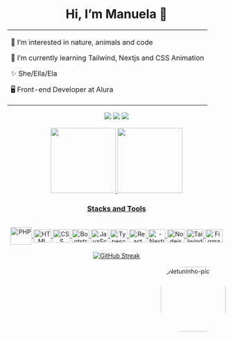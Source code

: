 <h1 align='center'>Hi, I’m Manuela 🥰</h1>

<table align="center">
  <tr>
    <td>
      <p>👀 I’m interested in nature, animals and code</p>
      <p>🌱 I’m currently learning Tailwind, Nextjs and CSS Animation</p>
      <p>✨ She/Ella/Ela</p>
      <p>🖥️ Front-end Developer at Alura</p>
    </td>
  </tr>
</table>

  <div align='center'>
    <a href = "mailto:manuelass.dev@gmail.com"><img src="https://img.shields.io/badge/-Gmail-%23333?style=for-the-badge&logo=gmail&logoColor=white" target="_blank"></a>
    <a href="https://www.instagram.com/netuninho" target="_blank"><img src="https://img.shields.io/badge/-Instagram-%23E4405F?style=for-the-badge&logo=instagram&logoColor=white" target="_blank"></a> 
    <a href="https://www.linkedin.com/in/manuela-silva-588ab71a4/" target="_blank"><img src="https://img.shields.io/badge/-LinkedIn-%230077B5?style=for-the-badge&logo=linkedin&logoColor=white" target="_blank"></a> 
  </div> <br/>

<div align="center">
  <a href="https://github.com/netuninho">
    <img height="150em" src="https://github-readme-stats.vercel.app/api?username=netuninho&show_icons=true&theme=nightowl&include_all_commits=true&count_private=true&hide_border=true">
    <img height="150em" src="https://github-readme-stats.vercel.app/api/top-langs/?username=netuninho&layout=compact&langs_count=7&theme=nightowl&hide_border=true"> <br/>
</div>

<h3 align="center">Stacks and Tools</h3>

<div align='center'><br>
  <img align="center" alt="PHP" height="40" width="50" src="https://cdn.jsdelivr.net/gh/devicons/devicon/icons/php/php-original.svg">
<!--   <img align="center" alt="MySQL" height="60" width="60" src="https://cdn.jsdelivr.net/gh/devicons/devicon/icons/mysql/mysql-original-wordmark.svg"> -->
  <img align="center" alt="HTML" height="30" width="40" src="https://cdn.jsdelivr.net/gh/devicons/devicon/icons/html5/html5-original.svg">
  <img align="center" alt="CSS" height="30" width="40" src="https://cdn.jsdelivr.net/gh/devicons/devicon/icons/css3/css3-original.svg">
  <img align="center" alt="Bootstrap" height="30" width="40" src="https://cdn.jsdelivr.net/gh/devicons/devicon/icons/bootstrap/bootstrap-original.svg">
  <img align="center" alt="JavaScript" height="30" width="40" src="https://cdn.jsdelivr.net/gh/devicons/devicon/icons/javascript/javascript-original.svg">
  <img align="center" alt="Typescript" height="30" width="40" src="https://cdn.jsdelivr.net/gh/devicons/devicon/icons/typescript/typescript-original.svg">
  <img align="center" alt="React" height="30" width="40" src="https://cdn.jsdelivr.net/gh/devicons/devicon/icons/react/react-original.svg">   
  <img align="center" alt="-Nextjs" height="30" width="40" src="https://cdn.jsdelivr.net/gh/devicons/devicon@latest/icons/nextjs/nextjs-original.svg" />
  <img align="center" alt="Nodejs" height="30" width="40" src="https://cdn.jsdelivr.net/gh/devicons/devicon@latest/icons/nodejs/nodejs-original.svg" />
  <img align="center" alt="Tailwind" height="30" width="40" src="https://cdn.jsdelivr.net/gh/devicons/devicon@latest/icons/tailwindcss/tailwindcss-original.svg" />
<!--   <img align="center" alt="Storybook" height="30" width="40" src="https://cdn.jsdelivr.net/gh/devicons/devicon@latest/icons/storybook/storybook-original.svg" /> -->
  <img align="center" alt="Figma" height="30" width="40" src="https://cdn.jsdelivr.net/gh/devicons/devicon@latest/icons/figma/figma-original.svg" />          
</div> <br/>

  <div align="center">
    <a href="https://git.io/streak-stats"><img src="https://streak-stats.demolab.com?user=netuninho&theme=nightowl&hide_border=true&short_numbers=true" alt="GitHub Streak" /></a>
  </div>
  
  <div style="display: inline_block"> <br>
    <img align="right" alt="Netuninho-pic" height="150" style="border-radius:50px;" src="https://i.postimg.cc/pV1jQp7B/tkthao219-bubududu.gif">
  </div>
  
 
 
<!---
netuninho/netuninho is a ✨ special ✨ repository because its `README.md` (this file) appears on your GitHub profile.
You can click the Preview link to take a look at your changes.
--->
